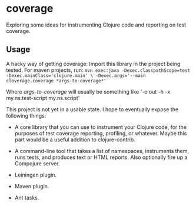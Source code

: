 # coverage

Exploring some ideas for instrumenting Clojure code and reporting on test coverage.

## Usage

A hacky way of getting coverage:
Import this library in the project being tested. For maven projects, run:
`mvn exec:java -Dexec.classpathScope=test -Dexec.mainClass='clojure.main' \
               -Dexec.args='--main cloverage.coverage *args-to-coverage*'`

Where *args-to-coverage* will usually be something like '-o out -h -x my.ns.test-script my.ns.script'

This project is not yet in a usable state.  I hope to eventually expose the following things:
+ A core library that you can use to instrument your Clojure code, for the purposes of test coverage reporting, profiling, or whatever.  Maybe this part would be a useful addition to clojure-contrib.

+ A command-line tool that takes a list of namespaces, instruments them, runs tests, and produces text or HTML reports.  Also optionally fire up a Compojure server.

+ Leiningen plugin.

+ Maven plugin.

+ Ant tasks.
